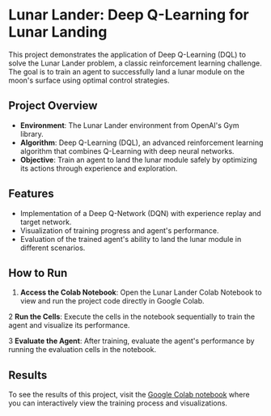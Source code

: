 # Lunar Lander: Deep Q-Learning for Lunar Landing

This project demonstrates the application of Deep Q-Learning (DQL) to solve the Lunar Lander problem, a classic reinforcement learning challenge. The goal is to train an agent to successfully land a lunar module on the moon's surface using optimal control strategies.

## Project Overview

- **Environment**: The Lunar Lander environment from OpenAI's Gym library.
- **Algorithm**: Deep Q-Learning (DQL), an advanced reinforcement learning algorithm that combines Q-Learning with deep neural networks.
- **Objective**: Train an agent to land the lunar module safely by optimizing its actions through experience and exploration.

## Features

- Implementation of a Deep Q-Network (DQN) with experience replay and target network.
- Visualization of training progress and agent's performance.
- Evaluation of the trained agent's ability to land the lunar module in different scenarios.

## How to Run
1. **Access the Colab Notebook**:
Open the Lunar Lander Colab Notebook to view and run the project code directly in Google Colab.

2 **Run the Cells**:
Execute the cells in the notebook sequentially to train the agent and visualize its performance.

3 **Evaluate the Agent**:
After training, evaluate the agent's performance by running the evaluation cells in the notebook.

## Results
To see the results of this project, visit the [Google Colab notebook](https://colab.research.google.com/github/dhritishetty/LunarLander/blob/main/Deep%20Q-Learning%20for%20Lunar%20Landing.ipynb) where you can interactively view the training process and visualizations.
